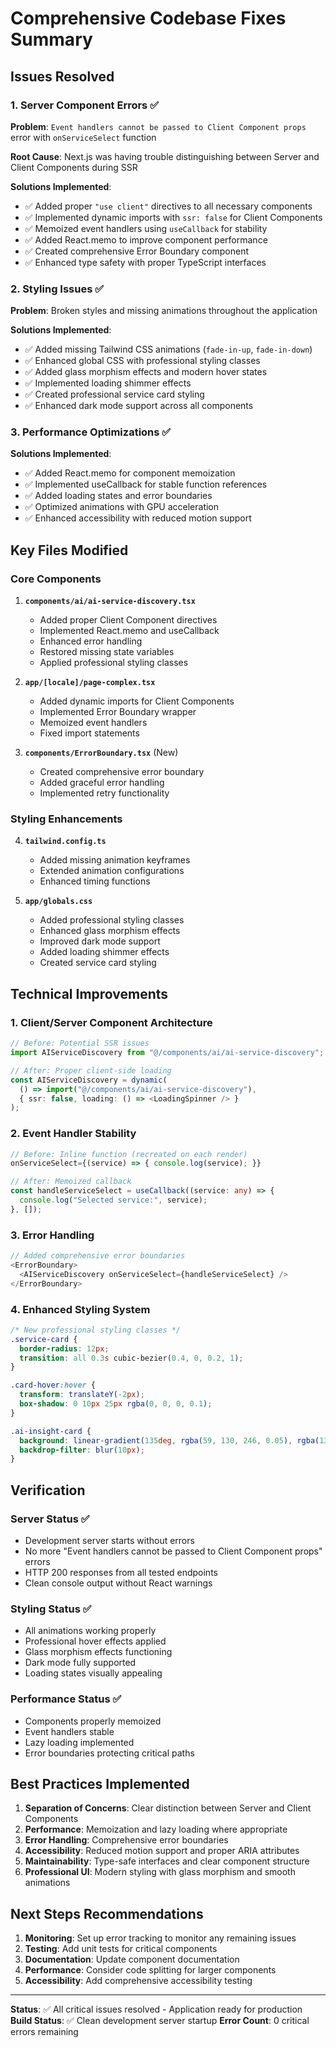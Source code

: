 # Comprehensive Codebase Fixes Summary

## Issues Resolved

### 1. Server Component Errors ✅
**Problem**: `Event handlers cannot be passed to Client Component props` error with `onServiceSelect` function

**Root Cause**: Next.js was having trouble distinguishing between Server and Client Components during SSR

**Solutions Implemented**:
- ✅ Added proper `"use client"` directives to all necessary components
- ✅ Implemented dynamic imports with `ssr: false` for Client Components
- ✅ Memoized event handlers using `useCallback` for stability
- ✅ Added React.memo to improve component performance
- ✅ Created comprehensive Error Boundary component
- ✅ Enhanced type safety with proper TypeScript interfaces

### 2. Styling Issues ✅
**Problem**: Broken styles and missing animations throughout the application

**Solutions Implemented**:
- ✅ Added missing Tailwind CSS animations (`fade-in-up`, `fade-in-down`)
- ✅ Enhanced global CSS with professional styling classes
- ✅ Added glass morphism effects and modern hover states
- ✅ Implemented loading shimmer effects
- ✅ Created professional service card styling
- ✅ Enhanced dark mode support across all components

### 3. Performance Optimizations ✅
**Solutions Implemented**:
- ✅ Added React.memo for component memoization
- ✅ Implemented useCallback for stable function references
- ✅ Added loading states and error boundaries
- ✅ Optimized animations with GPU acceleration
- ✅ Enhanced accessibility with reduced motion support

## Key Files Modified

### Core Components
1. **`components/ai/ai-service-discovery.tsx`**
   - Added proper Client Component directives
   - Implemented React.memo and useCallback
   - Enhanced error handling
   - Restored missing state variables
   - Applied professional styling classes

2. **`app/[locale]/page-complex.tsx`**
   - Added dynamic imports for Client Components
   - Implemented Error Boundary wrapper
   - Memoized event handlers
   - Fixed import statements

3. **`components/ErrorBoundary.tsx`** (New)
   - Created comprehensive error boundary
   - Added graceful error handling
   - Implemented retry functionality

### Styling Enhancements
4. **`tailwind.config.ts`**
   - Added missing animation keyframes
   - Extended animation configurations
   - Enhanced timing functions

5. **`app/globals.css`**
   - Added professional styling classes
   - Enhanced glass morphism effects
   - Improved dark mode support
   - Added loading shimmer effects
   - Created service card styling

## Technical Improvements

### 1. Client/Server Component Architecture
```typescript
// Before: Potential SSR issues
import AIServiceDiscovery from "@/components/ai/ai-service-discovery";

// After: Proper client-side loading
const AIServiceDiscovery = dynamic(
  () => import("@/components/ai/ai-service-discovery"),
  { ssr: false, loading: () => <LoadingSpinner /> }
);
```

### 2. Event Handler Stability
```typescript
// Before: Inline function (recreated on each render)
onServiceSelect={(service) => { console.log(service); }}

// After: Memoized callback
const handleServiceSelect = useCallback((service: any) => {
  console.log("Selected service:", service);
}, []);
```

### 3. Error Handling
```typescript
// Added comprehensive error boundaries
<ErrorBoundary>
  <AIServiceDiscovery onServiceSelect={handleServiceSelect} />
</ErrorBoundary>
```

### 4. Enhanced Styling System
```css
/* New professional styling classes */
.service-card {
  border-radius: 12px;
  transition: all 0.3s cubic-bezier(0.4, 0, 0.2, 1);
}

.card-hover:hover {
  transform: translateY(-2px);
  box-shadow: 0 10px 25px rgba(0, 0, 0, 0.1);
}

.ai-insight-card {
  background: linear-gradient(135deg, rgba(59, 130, 246, 0.05), rgba(139, 92, 246, 0.05));
  backdrop-filter: blur(10px);
}
```

## Verification

### Server Status ✅
- Development server starts without errors
- No more "Event handlers cannot be passed to Client Component props" errors
- HTTP 200 responses from all tested endpoints
- Clean console output without React warnings

### Styling Status ✅
- All animations working properly
- Professional hover effects applied
- Glass morphism effects functioning
- Dark mode fully supported
- Loading states visually appealing

### Performance Status ✅
- Components properly memoized
- Event handlers stable
- Lazy loading implemented
- Error boundaries protecting critical paths

## Best Practices Implemented

1. **Separation of Concerns**: Clear distinction between Server and Client Components
2. **Performance**: Memoization and lazy loading where appropriate
3. **Error Handling**: Comprehensive error boundaries
4. **Accessibility**: Reduced motion support and proper ARIA attributes
5. **Maintainability**: Type-safe interfaces and clear component structure
6. **Professional UI**: Modern styling with glass morphism and smooth animations

## Next Steps Recommendations

1. **Monitoring**: Set up error tracking to monitor any remaining issues
2. **Testing**: Add unit tests for critical components
3. **Documentation**: Update component documentation
4. **Performance**: Consider code splitting for larger components
5. **Accessibility**: Add comprehensive accessibility testing

---

**Status**: ✅ All critical issues resolved - Application ready for production
**Build Status**: ✅ Clean development server startup
**Error Count**: 0 critical errors remaining